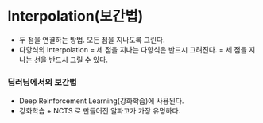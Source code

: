 # Interpolation(보간법)

* 두 점을 연결하는 방법. 모든 점을 지나도록 그린다.
* 다항식의 Interpolation = 세 점을 지나는 다항식은 반드시 그려진다. = 세 점을 지나는 선을 반드시 그릴 수 있다.

### 딥러닝에서의 보간법

* Deep Reinforcement Learning(강화학습)에 사용된다.
* 강화학습 + NCTS 로 만들어진 알파고가 가장 유명하다.